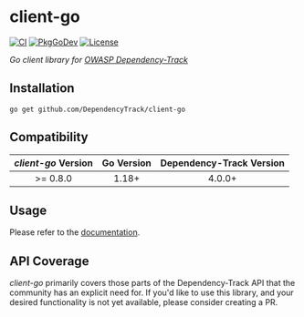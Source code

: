 # client-go

[![CI](https://github.com/DependencyTrack/client-go/actions/workflows/ci.yml/badge.svg)](https://github.com/DependencyTrack/client-go/actions/workflows/ci.yml)
[![PkgGoDev](https://pkg.go.dev/badge/github.com/DependencyTrack/client-go)](https://pkg.go.dev/github.com/DependencyTrack/client-go)
[![License](https://img.shields.io/badge/license-Apache%202.0-brightgreen.svg)](LICENSE)

*Go client library for [OWASP Dependency-Track](https://dependencytrack.org/)*

## Installation

```
go get github.com/DependencyTrack/client-go
```

## Compatibility

| *client-go* Version | Go Version | Dependency-Track Version |
|:-------------------:|:----------:|:------------------------:|
|      >= 0.8.0       |   1.18+    |          4.0.0+          |

## Usage

Please refer to the [documentation](https://pkg.go.dev/github.com/DependencyTrack/client-go).

## API Coverage

*client-go* primarily covers those parts of the Dependency-Track API that the community has an explicit need for.
If you'd like to use this library, and your desired functionality is not yet available, please consider creating a PR.
